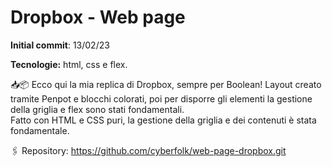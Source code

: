 # Dropbox - Web page

**Initial commit**: 13/02/23

**Tecnologie:** html, css e flex.

📥📦 Ecco qui la mia replica di Dropbox, sempre per Boolean!
Layout creato tramite Penpot e blocchi colorati, poi per disporre gli elementi la gestione della griglia e flex sono stati fondamentali.  
Fatto con HTML e CSS puri, la gestione della griglia e dei contenuti è stata fondamentale.

🖇️ Repository:
https://github.com/cyberfolk/web-page-dropbox.git

